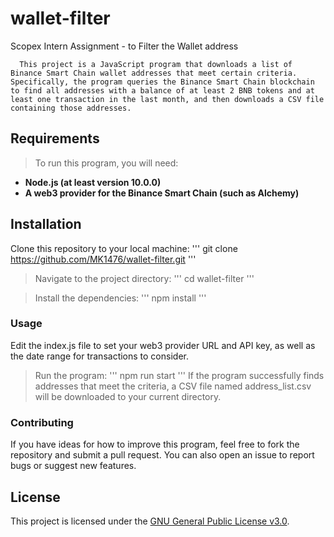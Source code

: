 # wallet-filter
Scopex Intern Assignment - to Filter the Wallet address

      This project is a JavaScript program that downloads a list of Binance Smart Chain wallet addresses that meet certain criteria. Specifically, the program queries the Binance Smart Chain blockchain to find all addresses with a balance of at least 2 BNB tokens and at least one transaction in the last month, and then downloads a CSV file containing those addresses.

## Requirements
> To run this program, you will need:

- **Node.js (at least version 10.0.0)**
- **A web3 provider for the Binance Smart Chain (such as Alchemy)**

## Installation
Clone this repository to your local machine:
'''
git clone https://github.com/MK1476/wallet-filter.git
'''

> Navigate to the project directory:
'''
cd wallet-filter
'''

> Install the dependencies:
'''
npm install
'''

### Usage
Edit the index.js file to set your web3 provider URL and API key, as well as the date range for transactions to consider.
> Run the program:
'''
npm run start
'''
If the program successfully finds addresses that meet the criteria, a CSV file named address_list.csv will be downloaded to your current directory.
### Contributing
If you have ideas for how to improve this program, feel free to fork the repository and submit a pull request. You can also open an issue to report bugs or suggest new features.

## License
This project is licensed under the [GNU General Public License v3.0](LICENCE).